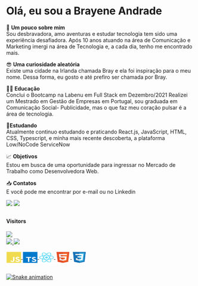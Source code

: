 
**<h1>Olá, eu sou a Brayene Andrade</h1>**

🤔 **Um pouco sobre mim**<br>
Sou desbravadora, amo aventuras e estudar tecnologia tem sido uma experiência desafiadora. Após 10 anos atuando na área de Comunicação e Marketing imergi na área de Tecnologia e, a cada dia, tenho me encontrado mais.

😎 **Uma curiosidade aleatória**<br>
Existe uma cidade na Irlanda chamada Bray e ela foi inspiração para o meu nome. Dessa forma, eu gosto e até prefiro ser chamada por Bray.

👨‍🎓 **Educação** <br>
Conclui o Bootcamp na Labenu em Full Stack em Dezembro/2021
Realizei um Mestrado em Gestão de Empresas em Portugal, sou graduada em Comunicação Social- Publicidade, mas o que faz meu coração pulsar é a área de tecnologia.

🌱**Estudando**<br>
Atualmente continuo estudando e praticando React.js, JavaScript, HTML, CSS, Typescript, e minha mais recente descoberta, a plataforma Low/NoCode ServiceNow


📈 **Objetivos**<br>
Estou em busca de uma oportunidade para ingressar no Mercado de Trabalho como Desenvolvedora Web.

📥 **Contatos**<br>
E você pode me encontrar por e-mail ou no Linkedin

<div> 

  
  <a href = "mailto:bray.andrade@gmail.com"><img src="https://img.shields.io/badge/-Gmail-%23333?style=for-the-badge&logo=gmail&logoColor=white" target="_blank"></a>
  <a href="https://www.linkedin.com/in/brayene-andrade" target="_blank"><img src="https://img.shields.io/badge/-LinkedIn-%230077B5?style=for-the-badge&logo=linkedin&logoColor=white" target="_blank"></a> 
 
##
 
</div>

<div align="left">  
  <h4> Visitors </h4>
  <img src="https://profile-counter.glitch.me/brayandrade/count.svg">
</div>

<div style="display: inline_block">
  <a href="https://github.com/brayandrade">
  <img height="180em" src="https://github-readme-stats.vercel.app/api?username=brayandrade&show_icons=true&theme=dark&include_all_commits=true&count_private=true"/>
  <img height="180em" src="https://github-readme-stats.vercel.app/api/top-langs/?username=brayandrade&layout=compact&langs_count=7&theme=dark"/>
</div>
  
  
  
<div style="display: inline_block"><br>
  <img align="center" alt="Bray-Js" height="30" width="40" src="https://raw.githubusercontent.com/devicons/devicon/master/icons/javascript/javascript-plain.svg">
  <img align="center" alt="Bray-Ts" height="30" width="40" src="https://raw.githubusercontent.com/devicons/devicon/master/icons/typescript/typescript-plain.svg">
  <img align="center" alt="Bray-React" height="30" width="40" src="https://raw.githubusercontent.com/devicons/devicon/master/icons/react/react-original.svg">
  <img align="center" alt="Bray-HTML" height="30" width="40" src="https://raw.githubusercontent.com/devicons/devicon/master/icons/html5/html5-original.svg">
  <img align="center" alt="Bray-CSS" height="30" width="40" src="https://raw.githubusercontent.com/devicons/devicon/master/icons/css3/css3-original.svg">
 
</div>
  
  ##
 
<div>
  
  ![Snake animation](https://github.com/brayandrade/brayandrade/blob/output/github-contribution-grid-snake.svg)
 
</div>
